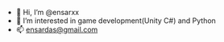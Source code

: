- 👋 Hi, I’m @ensarxx
- 👀 I’m interested in game development(Unity C#) and Python
- 📫 ensardas@gmail.com

<!---
ensarxx/ensarxx is a ✨ special ✨ repository because its `README.md` (this file) appears on your GitHub profile.
You can click the Preview link to take a look at your changes.
--->
